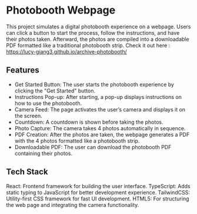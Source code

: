 # Photobooth Webpage
This project simulates a digital photobooth experience on a webpage. Users can click a button to start the process, follow the instructions, and have their photos taken. Afterward, the photos are compiled into a downloadable PDF formatted like a traditional photobooth strip. Check it out here : https://lucy-giang3.github.io/archive-photobooth/

## Features
- Get Started Button: The user starts the photobooth experience by clicking the "Get Started" button.
- Instructions Pop-up: After starting, a pop-up displays instructions on how to use the photobooth.
- Camera Feed: The page activates the user’s camera and displays it on the screen.
- Countdown: A countdown is shown before taking the photos.
- Photo Capture: The camera takes 4 photos automatically in sequence.
- PDF Creation: After the photos are taken, the webpage generates a PDF with the 4 photos formatted like a photobooth strip.
- Downloadable PDF: The user can download the photobooth PDF containing their photos.

## Tech Stack
React: Frontend framework for building the user interface.
TypeScript: Adds static typing to JavaScript for better development experience.
TailwindCSS: Utility-first CSS framework for fast UI development.
HTML5: For structuring the web page and integrating the camera functionality.
